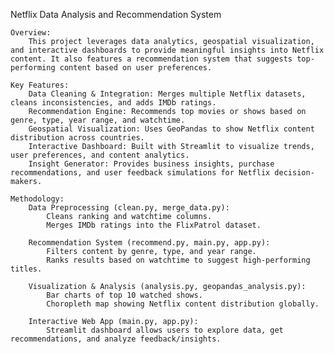 Netflix Data Analysis and Recommendation System

	Overview:
		This project leverages data analytics, geospatial visualization, and interactive dashboards to provide meaningful insights into Netflix content. It also features a recommendation system that suggests top-performing content based on user preferences.

	Key Features:
		Data Cleaning & Integration: Merges multiple Netflix datasets, cleans inconsistencies, and adds IMDb ratings.
		Recommendation Engine: Recommends top movies or shows based on genre, type, year range, and watchtime.
		Geospatial Visualization: Uses GeoPandas to show Netflix content distribution across countries.
		Interactive Dashboard: Built with Streamlit to visualize trends, user preferences, and content analytics.
		Insight Generator: Provides business insights, purchase recommendations, and user feedback simulations for Netflix decision-makers.

	Methodology:
		Data Preprocessing (clean.py, merge_data.py):
			Cleans ranking and watchtime columns.
			Merges IMDb ratings into the FlixPatrol dataset.

		Recommendation System (recommend.py, main.py, app.py):
			Filters content by genre, type, and year range.
			Ranks results based on watchtime to suggest high-performing titles.

		Visualization & Analysis (analysis.py, geopandas_analysis.py):
			Bar charts of top 10 watched shows.
			Choropleth map showing Netflix content distribution globally.

		Interactive Web App (main.py, app.py):
			Streamlit dashboard allows users to explore data, get recommendations, and analyze feedback/insights.

